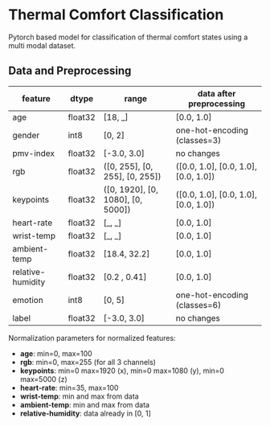 # Thermal Comfort Classification
Pytorch based model for classification of thermal comfort states using a multi modal dataset.

## Data and Preprocessing
| feature  | dtype  |   range    | data after preprocessing |
| ---------| ------ | -----------| ------------- |	 			
| age 	   | float32|   [18, _]	 | [0.0, 1.0] 	 |			
| gender   | int8	|	[0, 2]	 | one-hot-encoding (classes=3) | 	
| pmv-index| float32|   [-3.0, 3.0] | no changes
|  rgb     | float32|   ([0, 255], [0, 255], [0, 255]) | ([0.0, 1.0], [0.0, 1.0], [0.0, 1.0])
|keypoints | float32|   ([0, 1920], [0, 1080], [0, 5000]) | ([0.0, 1.0], [0.0, 1.0], [0.0, 1.0]) 
|heart-rate| float32|	[_, _] | [0.0, 1.0] |		
|wrist-temp| float32| 	[_, _] | [0.0, 1.0]	|	
|ambient-temp| float32|	[18.4, 32.2] | [0.0, 1.0] |	
|relative-humidity| float32| [0.2 , 0.41]| [0.0, 1.0] |
|emotion| int8|	[0, 5] | one-hot-encoding (classes=6) |		
|label| float32| [-3.0, 3.0] |	no changes |				    

Normalization parameters for normalized features:
* __age__: min=0, max=100
* __rgb__: min=0, max=255 (for all 3 channels)
* __keypoints__: min=0 max=1920 (x), min=0 max=1080 (y), min=0 max=5000 (z)
* __heart-rate__: min=35, max=100
* __wrist-temp__: min and max from data
* __ambient-temp__: min and max from data
* __relative-humidity__: data already in [0, 1]
